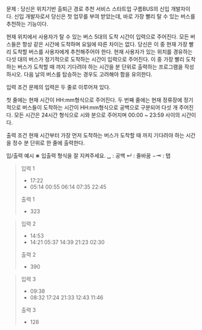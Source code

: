 
문제 : 당신은 위치기반 출퇴근 경로 추천 서비스 스타트업 구름BUS의 신입 개발자이다. 신입 개발자로서 당신은 첫 업무를 부여 받았는데, 바로 가장 빨리 탈 수 있는 버스를 추천하는 기능이다.

현재 위치에서 사용자가 탈 수 있는 버스 5대의 도착 시간이 입력으로 주어진다.
모든 버스들은 항상 같은 시간에 도착하며 요일에 따른 차이는 없다.
당신은 이 중 현재 가장 빨리 도착할 버스를 사용자에게 추천해주어야 한다.
현재 사용자가 있는 위치를 경유하는 다섯 대의 버스가 정기적으로 도착하는 시간이 입력으로 주어진다. 이 중 가장 빨리 도착하는 버스가 도착할 때 까지 기다려야 하는 시간을 분 단위로 출력하는 프로그램을 작성하시오. 다음 날의 버스를 탑승하는 경우도 고려해야 함을 유의한다.



입력 조건
문제의 입력은 두 줄로 이루어져 있다.

첫 줄에는 현재 시간이 HH:mm형식으로 주어진다.
두 번째 줄에는 현재 정류장에 정기적으로 버스들이 도착하는 시간이 HH:mm형식으로 공백으로 구분되어 다섯 개 주어진다.
모든 시간은 24시간 형식으로 시와 분으로 주어지며 00:00 ~ 23:59 사이의 시간이다.


출력 조건
현재 시간부터 가장 먼저 도착하는 버스가 도착할 때 까지 기다려야 하는 시간을 정수 분 단위로 한 줄에 출력한다.


입/출력 예시
⋇ 입출력 형식을 잘 지켜주세요.
␣ : 공백
↵ : 줄바꿈
−⇥ : 탭

>입력 1
> - 17:22
> - 05:14 00:55 06:14 07:35 22:45
> 
>출력 1
> - 323

>입력 2
>- 14:53
>- 14:21 05:37 14:39 21:23 02:30
> 
>출력 2
>- 390

>입력 3
>- 09:38
>- 08:32 17:24 21:33 12:43 11:46
> 
>출력 3
>- 128